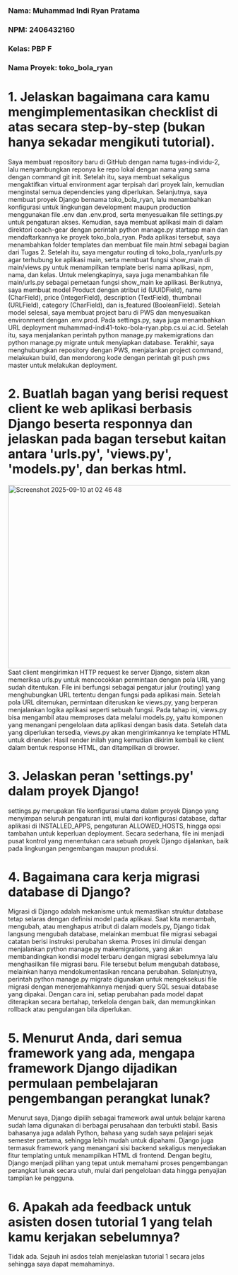 <h3>Nama: Muhammad Indi Ryan Pratama</h3>
<h3>NPM: 2406432160</h3>
<h3>Kelas: PBP F</h3>
<h3>Nama Proyek: toko_bola_ryan</h3>

<h1>1. Jelaskan bagaimana cara kamu mengimplementasikan checklist di atas secara step-by-step (bukan hanya sekadar mengikuti tutorial).</h1>
Saya membuat repository baru di GitHub dengan nama tugas-individu-2, lalu menyambungkan reponya ke repo lokal dengan nama yang sama dengan command git init. Setelah itu, saya membuat sekaligus mengaktifkan virtual environment agar terpisah dari proyek lain, kemudian menginstal semua dependencies yang diperlukan. Selanjutnya, saya membuat proyek Django bernama toko_bola_ryan, lalu menambahkan konfigurasi untuk lingkungan development maupun production menggunakan file .env dan .env.prod, serta menyesuaikan file settings.py untuk pengaturan akses.
Kemudian, saya membuat aplikasi main di dalam direktori coach-gear dengan perintah python manage.py startapp main dan mendaftarkannya ke proyek toko_bola_ryan. Pada aplikasi tersebut, saya menambahkan folder templates dan membuat file main.html sebagai bagian dari Tugas 2. Setelah itu, saya mengatur routing di toko_bola_ryan/urls.py agar terhubung ke aplikasi main, serta membuat fungsi show_main di main/views.py untuk menampilkan template berisi nama aplikasi, npm, nama, dan kelas. Untuk melengkapinya, saya juga menambahkan file main/urls.py sebagai pemetaan fungsi show_main ke aplikasi.
Berikutnya, saya membuat model Product dengan atribut id (UUIDField), name (CharField), price (IntegerField), description (TextField), thumbnail (URLField), category (CharField), dan is_featured (BooleanField). Setelah model selesai, saya membuat project baru di PWS dan menyesuaikan environment dengan .env.prod. Pada settings.py, saya juga menambahkan URL deployment muhammad-indi41-toko-bola-ryan.pbp.cs.ui.ac.id. Setelah itu, saya menjalankan perintah python manage.py makemigrations dan python manage.py migrate untuk menyiapkan database.
Terakhir, saya menghubungkan repository dengan PWS, menjalankan project command, melakukan build, dan mendorong kode dengan perintah git push pws master untuk melakukan deployment.

<h1>2. Buatlah bagan yang berisi request client ke web aplikasi berbasis Django beserta responnya dan jelaskan pada bagan tersebut kaitan antara 'urls.py', 'views.py', 'models.py', dan berkas html.</h1>
<img width="1023" height="414" alt="Screenshot 2025-09-10 at 02 46 48" src="https://github.com/user-attachments/assets/fd46db6a-f3ee-4dcd-a1e2-3743288cd726" />
Saat client mengirimkan HTTP request ke server Django, sistem akan memeriksa urls.py untuk mencocokkan permintaan dengan pola URL yang sudah ditentukan. 
File ini berfungsi sebagai pengatur jalur (routing) yang menghubungkan URL tertentu dengan fungsi pada aplikasi main.
Setelah pola URL ditemukan, permintaan diteruskan ke views.py, yang berperan menjalankan logika aplikasi seperti sebuah fungsi.
Pada tahap ini, views.py bisa mengambil atau memproses data melalui models.py, yaitu komponen yang menangani pengelolaan data aplikasi dengan basis data.
Setelah data yang diperlukan tersedia, views.py akan mengirimkannya ke template HTML untuk dirender.
Hasil render inilah yang kemudian dikirim kembali ke client dalam bentuk response HTML, dan ditampilkan di browser.

<h1>3. Jelaskan peran 'settings.py' dalam proyek Django!</h1>
settings.py merupakan file konfigurasi utama dalam proyek Django yang menyimpan seluruh pengaturan inti, mulai dari konfigurasi database, daftar aplikasi di INSTALLED_APPS, pengaturan ALLOWED_HOSTS, hingga opsi tambahan untuk keperluan deployment.
Secara sederhana, file ini menjadi pusat kontrol yang menentukan cara sebuah proyek Django dijalankan, baik pada lingkungan pengembangan maupun produksi.

<h1>4. Bagaimana cara kerja migrasi database di Django?</h1>
Migrasi di Django adalah mekanisme untuk memastikan struktur database tetap selaras dengan definisi model pada aplikasi. Saat kita menambah, mengubah, atau menghapus atribut di dalam models.py, Django tidak langsung mengubah database, melainkan membuat file migrasi sebagai catatan berisi instruksi perubahan skema.
Proses ini dimulai dengan menjalankan python manage.py makemigrations, yang akan membandingkan kondisi model terbaru dengan migrasi sebelumnya lalu menghasilkan file migrasi baru.
File tersebut belum mengubah database, melainkan hanya mendokumentasikan rencana perubahan. Selanjutnya, perintah python manage.py migrate digunakan untuk mengeksekusi file migrasi dengan menerjemahkannya menjadi query SQL sesuai database yang dipakai.
Dengan cara ini, setiap perubahan pada model dapat diterapkan secara bertahap, terkelola dengan baik, dan memungkinkan rollback atau pengulangan bila diperlukan.

<h1>5. Menurut Anda, dari semua framework yang ada, mengapa framework Django dijadikan permulaan pembelajaran pengembangan perangkat lunak?</h1>
Menurut saya, Django dipilih sebagai framework awal untuk belajar karena sudah lama digunakan di berbagai perusahaan dan terbukti stabil. 
Basis bahasanya juga adalah Python, bahasa yang sudah saya pelajari sejak semester pertama, sehingga lebih mudah untuk dipahami. Django juga termasuk framework yang menangani sisi backend sekaligus menyediakan fitur templating untuk menampilkan HTML di frontend. 
Dengan begitu, Django menjadi pilihan yang tepat untuk memahami proses pengembangan perangkat lunak secara utuh, mulai dari pengelolaan data hingga penyajian tampilan ke pengguna.

<h1>6. Apakah ada feedback untuk asisten dosen tutorial 1 yang telah kamu kerjakan sebelumnya?</h1>
Tidak ada. Sejauh ini asdos telah menjelaskan tutorial 1 secara jelas sehingga saya dapat memahaminya.
